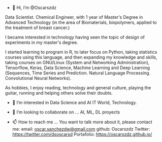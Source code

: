 - 👋 Hi, I’m @Oscarszdz

Data Scientist. Chemical Engineer, with 1 year of Master's Degree in Advanced Technology (in the area of Biomaterials, biopolymers, applied to the treatment of breast cancer.)

I became interested in technology having seen the topic of design of experiments in my master's degree.

I started learning to program in R, to later focus on Python, taking statistics courses using this language, and then expanding my knowledge and skills, taking courses on GNU/Linux (System and Networking Administration), Tensorflow, Keras, Data Science, Machine Learning and Deep Learning (Sequences, Time Series and Prediction. Natural Language Processing. Convolutional Neural Networks).

As hobbies, I enjoy reading, technology and general culture, playing the guitar, running and helping others solve their doubts.


- 👀 I’m interested in Data Science and AI
IT World, Technology.

- 💞️ I’m looking to collaborate on ...
AI, ML, DL proyects

- 📫 How to reach me ...
You want to talk more about it, please contact me:
email: oscar.sanchezdw@gmail.com
github: Oscarszdz
Twitter: https://twitter.com/dsoscarsd
Portafolio: https://oscarszdz.github.io/

<!---
Oscarszdz/Oscarszdz is a ✨ special ✨ repository because its `README.md` (this file) appears on your GitHub profile.
You can click the Preview link to take a look at your changes.
--->

